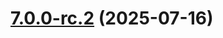 # [7.0.0-rc.2](https://github.com/svallory/hypergen/compare/v7.0.0-rc.1...v7.0.0-rc.2) (2025-07-16)



